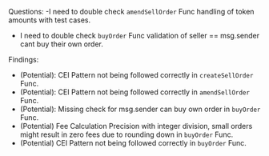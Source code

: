 Questions:
-I need to double check `amendSellOrder` Func handling of token amounts with test cases.
- I need to double check `buyOrder` Func validation of seller == msg.sender cant buy their own order.

Findings:
- (Potential): CEI Pattern not being followed correctly in `createSellOrder` Func.
- (Potential): CEI Pattern not being followed correctly in `amendSellOrder` Func.
- (Potential): Missing check for msg.sender can buy own order in `buyOrder` Func.
- (Potential) Fee Calculation Precision with integer division, small orders might result in zero fees due to rounding down in `buyOrder` Func.
- (Potential) CEI Pattern not being followed correctly in `buyOrder` Func.